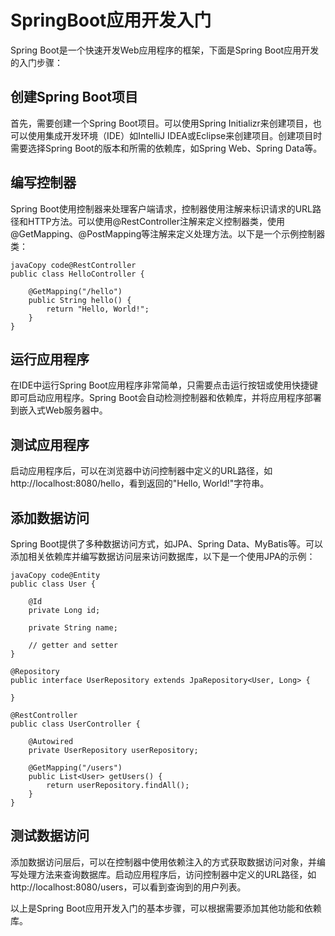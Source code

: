 # SpringBoot应用开发入门

Spring Boot是一个快速开发Web应用程序的框架，下面是Spring Boot应用开发的入门步骤：

## 创建Spring Boot项目

首先，需要创建一个Spring Boot项目。可以使用Spring Initializr来创建项目，也可以使用集成开发环境（IDE）如IntelliJ IDEA或Eclipse来创建项目。创建项目时需要选择Spring Boot的版本和所需的依赖库，如Spring Web、Spring Data等。

## 编写控制器

Spring Boot使用控制器来处理客户端请求，控制器使用注解来标识请求的URL路径和HTTP方法。可以使用@RestController注解来定义控制器类，使用@GetMapping、@PostMapping等注解来定义处理方法。以下是一个示例控制器类：

```
javaCopy code@RestController
public class HelloController {
    
    @GetMapping("/hello")
    public String hello() {
        return "Hello, World!";
    }
}
```

## 运行应用程序

在IDE中运行Spring Boot应用程序非常简单，只需要点击运行按钮或使用快捷键即可启动应用程序。Spring Boot会自动检测控制器和依赖库，并将应用程序部署到嵌入式Web服务器中。

## 测试应用程序

启动应用程序后，可以在浏览器中访问控制器中定义的URL路径，如http://localhost:8080/hello，看到返回的"Hello, World!"字符串。

## 添加数据访问

Spring Boot提供了多种数据访问方式，如JPA、Spring Data、MyBatis等。可以添加相关依赖库并编写数据访问层来访问数据库，以下是一个使用JPA的示例：

```
javaCopy code@Entity
public class User {
    
    @Id
    private Long id;
    
    private String name;
    
    // getter and setter
}

@Repository
public interface UserRepository extends JpaRepository<User, Long> {
    
}

@RestController
public class UserController {
    
    @Autowired
    private UserRepository userRepository;
    
    @GetMapping("/users")
    public List<User> getUsers() {
        return userRepository.findAll();
    }
}
```

## 测试数据访问

添加数据访问层后，可以在控制器中使用依赖注入的方式获取数据访问对象，并编写处理方法来查询数据库。启动应用程序后，访问控制器中定义的URL路径，如http://localhost:8080/users，可以看到查询到的用户列表。

以上是Spring Boot应用开发入门的基本步骤，可以根据需要添加其他功能和依赖库。
